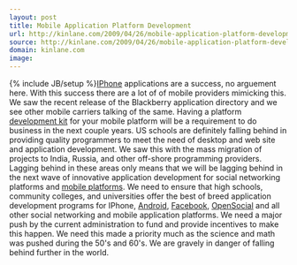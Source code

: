 ```yaml
---
layout: post
title: Mobile Application Platform Development
url: http://kinlane.com/2009/04/26/mobile-application-platform-development/
source: http://kinlane.com/2009/04/26/mobile-application-platform-development/
domain: kinlane.com
image: 
---
```

{% include JB/setup %}<a class="zem_slink" title="iPhone" rel="homepage" href="http://www.apple.com/iphone">IPhone</a> applications are a success, no arguement here. With this success there are a lot of of mobile providers mimicking this. We saw the recent release of the Blackberry application directory and we see other mobile carriers talking of the same. Having a platform <a class="zem_slink" title="Software development kit" rel="wikipedia" href="http://en.wikipedia.org/wiki/Software_development_kit">development kit</a> for your mobile platform will be a requirement to do business in the next couple years. US schools are definitely falling behind in providing quality programmers to meet the need of desktop and web site and application development. We saw this with the mass migration of projects to India, Russia, and other off-shore programming providers. Lagging behind in these areas only means that we will be lagging behind in the next wave of innovative application development for social networking platforms and <a class="zem_slink" title="Mobile operating system" rel="wikipedia" href="http://en.wikipedia.org/wiki/Mobile_operating_system">mobile platforms</a>. We need to ensure that high schools, community colleges, and universities offer the best of breed application development programs for IPhone, <a class="zem_slink" title="Android" rel="homepage" href="http://code.google.com/android/">Android</a>, <a class="zem_slink" title="Facebook" rel="homepage" href="http://facebook.com">Facebook</a>, <a class="zem_slink" title="OpenSocial" rel="homepage" href="http://code.google.com/apis/opensocial">OpenSocial</a> and all other social networking and mobile application platforms. We need a major push by the current administration to fund and provide incentives to make this happen. We need this made a priority much as the science and math was pushed during the 50's and 60's. We are gravely in danger of falling behind further in the world.
